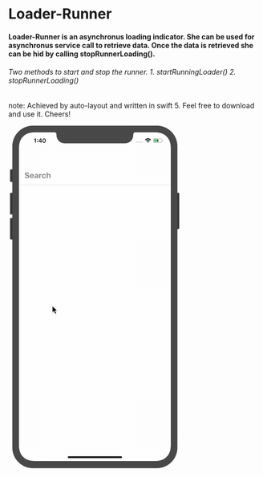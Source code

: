 # Loader-Runner

<h4> Loader-Runner is an asynchronus loading indicator. She can be used for asynchronus service call to retrieve data. Once the data is retrieved she can be hid by calling stopRunnerLoading().  </h4>

<h6> Two methods to start and stop the runner.
1. startRunningLoader()
2. stopRunnerLoading() </h6>

note: Achieved by auto-layout and written in swift 5. Feel free to download and use it. Cheers!

![Loader-Runner Demo](runner.gif)



